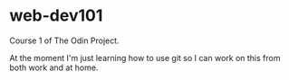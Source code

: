 # web-dev101
Course 1 of The Odin Project.  

At the moment I'm just learning how to use git so I can work on this from both work and at home.
